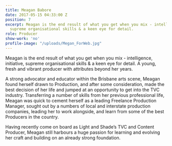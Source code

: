 ```yaml
---
title: Meagan Babore
date: 2017-05-15 04:33:00 Z
position: 7
excerpt: Meagan is the end result of what you get when you mix - intelligence, initiative,
  supreme organisational skills & a keen eye for detail.
role: Producer
show-work: 'no'
profile-image: "/uploads/Megan_ForWeb.jpg"
---
```


Meagan is the end result of what you get when you mix - intelligence, initiative, supreme organisational skills & a keen eye for detail. A young, fresh and vibrant producer with attributes beyond her years.

A strong advocator and educator within the Brisbane arts scene, Meagan found herself drawn to Production, and after some consideration, made the best decision of her life and jumped at an opportunity to get into the TVC industry. Transferring a number of skills from her previous professional  life, Meagan was quick to cement herself as a leading Freelance Production Manager, sought out by a numbers of local and interstate production companies, leading her to work alongside, and learn from some of the best Producers in the country.

Having recently come on board as Light and Shade’s TVC and Content Producer, Meagan still harbours a huge passion for learning and evolving her craft and building on an already strong foundation.